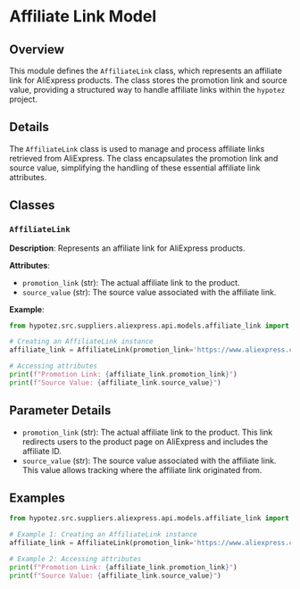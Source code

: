 # Affiliate Link Model

## Overview

This module defines the `AffiliateLink` class, which represents an affiliate link for AliExpress products. The class stores the promotion link and source value, providing a structured way to handle affiliate links within the `hypotez` project.

## Details

The `AffiliateLink` class is used to manage and process affiliate links retrieved from AliExpress. The class encapsulates the promotion link and source value, simplifying the handling of these essential affiliate link attributes.

## Classes

### `AffiliateLink`

**Description**:  Represents an affiliate link for AliExpress products.

**Attributes**:

- `promotion_link` (str): The actual affiliate link to the product.
- `source_value` (str): The source value associated with the affiliate link.

**Example**:

```python
from hypotez.src.suppliers.aliexpress.api.models.affiliate_link import AffiliateLink

# Creating an AffiliateLink instance
affiliate_link = AffiliateLink(promotion_link='https://www.aliexpress.com/item/1000000000000000.html', source_value='some_source_value')

# Accessing attributes
print(f"Promotion Link: {affiliate_link.promotion_link}")
print(f"Source Value: {affiliate_link.source_value}")
```

## Parameter Details

- `promotion_link` (str): The actual affiliate link to the product. This link redirects users to the product page on AliExpress and includes the affiliate ID.
- `source_value` (str): The source value associated with the affiliate link. This value allows tracking where the affiliate link originated from.

## Examples

```python
from hypotez.src.suppliers.aliexpress.api.models.affiliate_link import AffiliateLink

# Example 1: Creating an AffiliateLink instance
affiliate_link = AffiliateLink(promotion_link='https://www.aliexpress.com/item/1000000000000000.html', source_value='some_source_value')

# Example 2: Accessing attributes
print(f"Promotion Link: {affiliate_link.promotion_link}")
print(f"Source Value: {affiliate_link.source_value}")
```